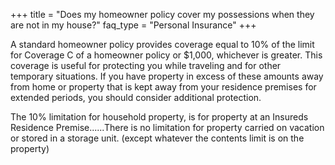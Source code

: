 +++
title = "Does my homeowner policy cover my possessions when they are not in my house?"
faq_type = "Personal Insurance"
+++

A standard homeowner policy provides coverage equal to 10% of the limit for Coverage C of a homeowner policy or $1,000, whichever is greater. This coverage is useful for protecting you while traveling and for other temporary situations. If you have property in excess of these amounts away from home or property that is kept away from your residence premises for extended periods, you should consider additional protection.

The 10% limitation for household property, is for property at an Insureds Residence Premise......There is no limitation for property carried on vacation or stored in a storage unit. (except whatever the contents limit is on the property)